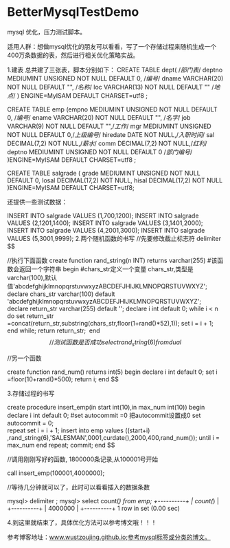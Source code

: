 # BetterMysqlTestDemo
mysql 优化，压力测试脚本。

适用人群：想做mysql优化的朋友可以看看，写了一个存储过程来随机生成一个400万条数据的表，然后进行相关优化策略实战。



1.建表
总共建了三张表，脚本分别如下：
CREATE TABLE dept( /*部门表*/
deptno MEDIUMINT   UNSIGNED  NOT NULL  DEFAULT 0,  /*编号*/
dname VARCHAR(20)  NOT NULL  DEFAULT "", /*名称*/
loc VARCHAR(13) NOT NULL DEFAULT "" /*地点*/
) ENGINE=MyISAM DEFAULT CHARSET=utf8 ;


CREATE TABLE emp
(empno  MEDIUMINT UNSIGNED  NOT NULL  DEFAULT 0, /*编号*/
ename VARCHAR(20) NOT NULL DEFAULT "", /*名字*/
job VARCHAR(9) NOT NULL DEFAULT "",/*工作*/
mgr MEDIUMINT UNSIGNED NOT NULL DEFAULT 0,/*上级编号*/
hiredate DATE NOT NULL,/*入职时间*/
sal DECIMAL(7,2)  NOT NULL,/*薪水*/
comm DECIMAL(7,2) NOT NULL,/*红利*/
deptno MEDIUMINT UNSIGNED NOT NULL DEFAULT 0 /*部门编号*/
)ENGINE=MyISAM DEFAULT CHARSET=utf8 ;


CREATE TABLE salgrade
(
grade MEDIUMINT UNSIGNED NOT NULL DEFAULT 0,
losal DECIMAL(17,2)  NOT NULL,
hisal DECIMAL(17,2)  NOT NULL
)ENGINE=MyISAM DEFAULT CHARSET=utf8;


还提供一些测试数据：

INSERT INTO salgrade VALUES (1,700,1200);
INSERT INTO salgrade VALUES (2,1201,1400);
INSERT INTO salgrade VALUES (3,1401,2000);
INSERT INTO salgrade VALUES (4,2001,3000);
INSERT INTO salgrade VALUES (5,3001,9999);
2.两个随机函数的书写
//先要修改截止标志符
delimiter $$

//执行下面函数
create function rand_string(n INT) 
returns varchar(255) #该函数会返回一个字符串
begin 
#chars_str定义一个变量 chars_str,类型是 varchar(100),默认值'abcdefghijklmnopqrstuvwxyzABCDEFJHIJKLMNOPQRSTUVWXYZ';
 declare chars_str varchar(100) default
   'abcdefghijklmnopqrstuvwxyzABCDEFJHIJKLMNOPQRSTUVWXYZ';
 declare return_str varchar(255) default '';
 declare i int default 0;
 while i < n do 
   set return_str =concat(return_str,substring(chars_str,floor(1+rand()*52),1));
   set i = i + 1;
   end while;
  return return_str;
  end $$
//测试函数是否成功
select rand_string(6) from dual$$

//另一个函数

create function rand_num()
returns int(5)
begin
 declare i int default 0;
 set i =floor(10+rand()*500); 
return i;
end $$

3.存储过程的书写

create procedure insert_emp(in start int(10),in max_num int(10))
begin
declare i int default 0; 
#set autocommit =0 把autocommit设置成0
 set autocommit = 0;  
 repeat
 set i = i + 1;
 insert into emp values ((start+i) ,rand_string(6),'SALESMAN',0001,curdate(),2000,400,rand_num());
  until i = max_num
 end repeat;
   commit;
 end $$

//调用刚刚写好的函数, 1800000条记录,从100001号开始

call insert_emp(100001,4000000);

//等待几分钟就可以了，此时可以看看插入的数据条数

mysql> delimiter ;
mysql> select count(*) from emp;
+----------+
| count(*) |
+----------+
|  4000000 |
+----------+
1 row in set (0.00 sec)


4.到这里就结束了，具体优化方法可以参考博文哦！！！


参考博客地址：www.wustzoujing.github.io;参考mysql标签或分类的博文。
